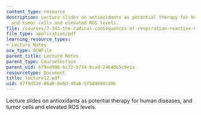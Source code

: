 ```yaml
---
content_type: resource
description: Lecture slides on antioxidants as potential therapy for human diseases,
  and tumor cells and elevated ROS levels.
file: /courses/7-343-the-radical-consequences-of-respiration-reactive-oxygen-species-in-aging-and-disease-fall-2007/d7f9d52e06a88e6d45a65f5d46491d8b_lecture12.pdf
file_type: application/pdf
learning_resource_types:
- Lecture Notes
ocw_type: OCWFile
parent_title: Lecture Notes
parent_type: CourseSection
parent_uid: 679ed906-6c72-b734-bcad-24640b5c9e1a
resourcetype: Document
title: lecture12.pdf
uid: d7f9d52e-06a8-8e6d-45a6-5f5d46491d8b
---
```

Lecture slides on antioxidants as potential therapy for human diseases, and tumor cells and elevated ROS levels.

